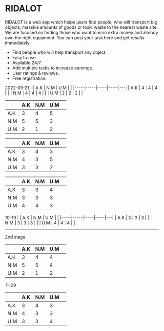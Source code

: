 # RIDALOT
RIDALOT is a web app which helps users find people, who will transport big objects, massive amounts of goods or toxic waste to the nearest waste site. We are focused on finding those who want to earn extra money and already own the right equipment. You can post your task here and get results immediately.


- Find people who will help transport any object.
- Easy to use.
- Available 24/7.
- Add multiple tasks to increase earnings.
- User ratings & reviews.
- Free registration.


2022-09-21
|     | A.K | N.M | U.M |   |
|-----|-----|-----|-----|---|
| A.K | 4   | 4   | 4   |   |
| N.M | 4   | 4   | 4   |   |
| U.M | 2   | 2   | 2   |   |


|     | A.K | N.M | U.M |   |
|-----|-----|-----|-----|---|
| A.K | 3   | 4   | 5   |   |
| N.M | 5   | 5   | 3   |   |
| U.M | 2   | 1   | 2   |   |

|     | A.K | N.M | U.M |   |
|-----|-----|-----|-----|---|
| A.K | 3   | 4   | 3   |   |
| N.M | 4   | 3   | 5   |   |
| U.M | 3   | 3   | 2   |   |

|     | A.K | N.M | U.M |   |
|-----|-----|-----|-----|---|
| A.K | 3   | 3   | 4   |   |
| N.M | 3   | 3   | 3   |   |
| U.M | 4   | 4   | 3   |   |

10-19
|     | A.K | N.M | U.M |   |
|-----|-----|-----|-----|---|
| A.K | 3   | 3   | 3   |   |
| N.M | 3   | 3   | 3   |   |
| U.M | 4   | 4   | 4   |   |

-----------------------------
2nd stage


|     | A.K | N.M | U.M |   |
|-----|-----|-----|-----|---|
| A.K | 3   | 4   | 4   |   |
| N.M | 5   | 5   | 4   |   |
| U.M | 2   | 1   | 2   |   |

11-09

|     | A.K | N.M | U.M |   |
|-----|-----|-----|-----|---|
| A.K | 3   | 4   | 3   |   |
| N.M | 4   | 3   | 3   |   |
| U.M | 3   | 3   | 4   |   |
